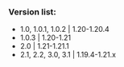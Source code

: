 ###  Version list:
- 1.0, 1.0.1, 1.0.2 | 1.20-1.20.4
- 1.0.3 | 1.20-1.21
- 2.0 | 1.21-1.21.1
- 2.1, 2.2, 3.0, 3.1 | 1.19.4-1.21.x
